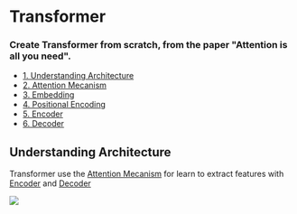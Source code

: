 # Transformer
### **Create Transformer from scratch,  from the paper "Attention is all you need".**

- [1. Understanding Architecture](#understanding-architecture)
- [2. Attention Mecanism](source/Attention)
- [3. Embedding](source/Embedding)
- [4. Positional Encoding](source/Embedding)
- [5. Encoder](source/Encoder)
- [6. Decoder](source/Decoder)

## Understanding Architecture
Transformer use the [Attention Mecanism](source/Attention) for learn to extract features with [Encoder](source/Encoder) and [Decoder](source/Decoder)

![](https://i.imgur.com/dggyZEz.png)

